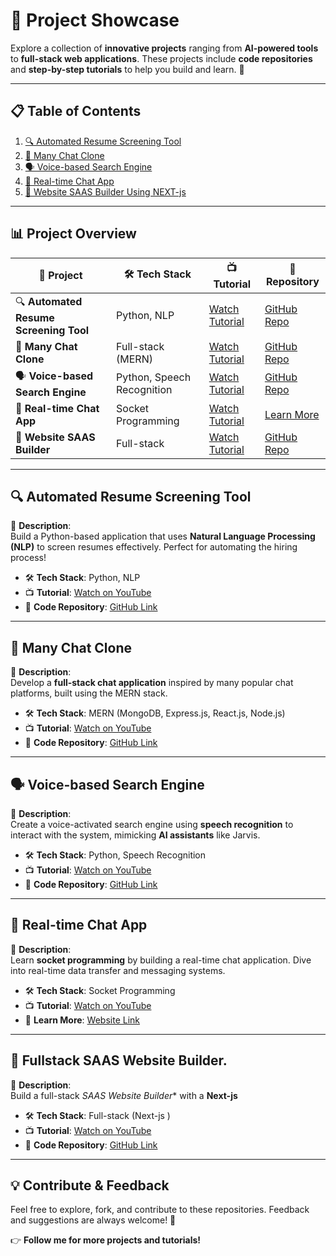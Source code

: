 # 🚀 Project Showcase

Explore a collection of **innovative projects** ranging from **AI-powered tools** to **full-stack web applications**. These projects include **code repositories** and **step-by-step tutorials** to help you build and learn. 🌟

---

## 📋 Table of Contents

1. [🔍 Automated Resume Screening Tool](#-automated-resume-screening-tool)
2. [💬 Many Chat Clone](#-many-chat-clone)
3. [🗣️ Voice-based Search Engine](#-voice-based-search-engine)
4. [📡 Real-time Chat App](#-real-time-chat-app)
5. [🛒 Website SAAS Builder Using NEXT-js](#-Fullstack-SAAS-Website-Builder )

---

## 📊 Project Overview

| 🚀 **Project**                        | 🛠️ **Tech Stack**            | 📺 **Tutorial**                                                                                  | 🔗 **Repository**                                                                                  |
|---------------------------------------|------------------------------|---------------------------------------------------------------------------------------------------|----------------------------------------------------------------------------------------------------|
| 🔍 **Automated Resume Screening Tool** | Python, NLP                  | [Watch Tutorial](https://www.youtube.com/watch?v=hG8K5h2J-5g)                                     | [GitHub Repo](https://github.com/611noorsaeed/Resume-Screening-App)                                |
| 💬 **Many Chat Clone**                | Full-stack (MERN)            | [Watch Tutorial](https://www.youtube.com/watch?v=iaxekGfUzvk)                                     | [GitHub Repo](https://github.com/webprodigies/slide-webprodigies)                                  |
| 🗣️ **Voice-based Search Engine**      | Python, Speech Recognition   | [Watch Tutorial](https://www.youtube.com/watch?v=NpPBBKXraP0)                                     | [GitHub Repo](https://github.com/Dhruv58/Jarvis-AI)                                                |
| 📡 **Real-time Chat App**             | Socket Programming           | [Watch Tutorial](https://www.youtube.com/watch?v=PGPGcKBpAk8)                                     | [Learn More](https://www.codewithantonio.com/)                                                     |
| 🛒 **Website SAAS Builder**             | Full-stack  | [Watch Tutorial](https://www.youtube.com/watch?v=6omuUOZcWL0)                                     | [GitHub Repo](https://github.com/webprodigies/plura-production/tree/main)                          |

---

## 🔍 Automated Resume Screening Tool

📂 **Description**:  
Build a Python-based application that uses **Natural Language Processing (NLP)** to screen resumes effectively. Perfect for automating the hiring process!

- 🛠️ **Tech Stack**: Python, NLP  
- 📺 **Tutorial**: [Watch on YouTube](https://www.youtube.com/watch?v=hG8K5h2J-5g)  
- 🔗 **Code Repository**: [GitHub Link](https://github.com/611noorsaeed/Resume-Screening-App)

---

## 💬 Many Chat Clone

📂 **Description**:  
Develop a **full-stack chat application** inspired by many popular chat platforms, built using the MERN stack.

- 🛠️ **Tech Stack**: MERN (MongoDB, Express.js, React.js, Node.js)  
- 📺 **Tutorial**: [Watch on YouTube](https://www.youtube.com/watch?v=iaxekGfUzvk)  
- 🔗 **Code Repository**: [GitHub Link](https://github.com/webprodigies/slide-webprodigies)

---

## 🗣️ Voice-based Search Engine

📂 **Description**:  
Create a voice-activated search engine using **speech recognition** to interact with the system, mimicking **AI assistants** like Jarvis.

- 🛠️ **Tech Stack**: Python, Speech Recognition  
- 📺 **Tutorial**: [Watch on YouTube](https://www.youtube.com/watch?v=NpPBBKXraP0)  
- 🔗 **Code Repository**: [GitHub Link](https://github.com/Dhruv58/Jarvis-AI)

---

## 📡 Real-time Chat App

📂 **Description**:  
Learn **socket programming** by building a real-time chat application. Dive into real-time data transfer and messaging systems.

- 🛠️ **Tech Stack**: Socket Programming  
- 📺 **Tutorial**: [Watch on YouTube](https://www.youtube.com/watch?v=PGPGcKBpAk8)  
- 🔗 **Learn More**: [Website Link](https://www.codewithantonio.com/)

---

## 🛒 Fullstack SAAS  Website Builder.

📂 **Description**:  
Build a full-stack *SAAS Website Builder** with a **Next-js** 

- 🛠️ **Tech Stack**: Full-stack (Next-js ) 
- 📺 **Tutorial**: [Watch on YouTube](https://www.youtube.com/watch?v=6omuUOZcWL0)  
- 🔗 **Code Repository**: [GitHub Link](https://github.com/webprodigies/plura-production/tree/main)

---

## 💡 Contribute & Feedback

Feel free to explore, fork, and contribute to these repositories. Feedback and suggestions are always welcome! 🚀  

👉 **Follow me for more projects and tutorials!**  

